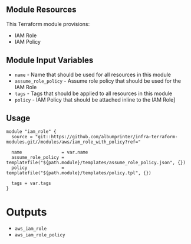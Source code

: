 ## Module Resources

This Terraform module provisions:

- IAM Role
- IAM Policy

## Module Input Variables

- `name` - Name that should be used for all resources in this module
- `assume_role_policy` - Assume role policy that should be used for the IAM Role
- `tags` - Tags that should be applied to all resources in this module
- `policy` - IAM Policy that should be attached inline to the IAM Role]

## Usage

```hcl
module "iam_role" {
  source = "git::https://github.com/albumprinter/infra-terraform-modules.git//modules/aws/iam_role_with_policy?ref="

  name               = var.name
  assume_role_policy = templatefile("${path.module}/templates/assume_role_policy.json", {})
  policy             = templatefile("${path.module}/templates/policy.tpl", {})

  tags = var.tags
}
```

# Outputs

- `aws_iam_role`
- `aws_iam_role_policy`
